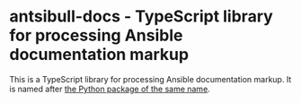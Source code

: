 <!--
Copyright (c) Ansible Project
GNU General Public License v3.0+ (see LICENSES/GPL-3.0-or-later.txt or https://www.gnu.org/licenses/gpl-3.0.txt)
SPDX-License-Identifier: GPL-3.0-or-later
-->

# antsibull-docs - TypeScript library for processing Ansible documentation markup

This is a TypeScript library for processing Ansible documentation markup. It is named after [the Python package of the same name](https://github.com/ansible-community/antsibull-docs/).
